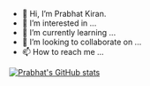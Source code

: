 - 👋 Hi, I’m Prabhat Kiran.
- 👀 I’m interested in ...
- 🌱 I’m currently learning ...
- 💞️ I’m looking to collaborate on ...
- 📫 How to reach me ...

<!---
pksh-23514/pksh-23514 is a ✨ special ✨ repository because its `README.md` (this file) appears on your GitHub profile.
You can click the Preview link to take a look at your changes.
--->

[![Prabhat's GitHub stats](https://github-readme-stats.vercel.app/api?username=pksh-23514&hide=prs,contribs&theme=tokyonight)](https://github.com/pksh-23514/pksh-23514)
